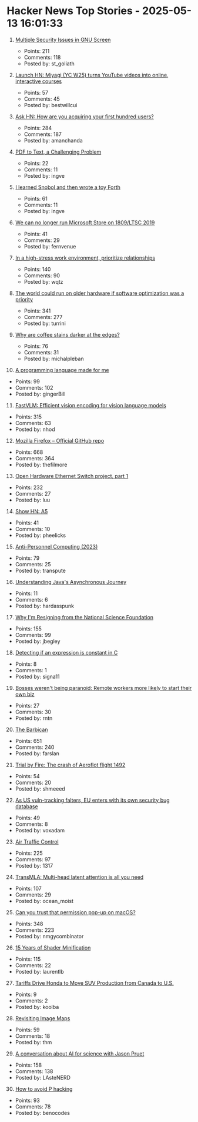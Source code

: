 # Hacker News Top Stories - 2025-05-13 16:01:33

1. [Multiple Security Issues in GNU Screen](https://www.openwall.com/lists/oss-security/2025/05/12/1)
   - Points: 211
   - Comments: 118
   - Posted by: st_goliath

2. [Launch HN: Miyagi (YC W25) turns YouTube videos into online, interactive courses](undefined)
   - Points: 57
   - Comments: 45
   - Posted by: bestwillcui

3. [Ask HN: How are you acquiring your first hundred users?](undefined)
   - Points: 284
   - Comments: 187
   - Posted by: amanchanda

4. [PDF to Text, a Challenging Problem](https://www.marginalia.nu/log/a_119_pdf/)
   - Points: 22
   - Comments: 11
   - Posted by: ingve

5. [I learned Snobol and then wrote a toy Forth](https://ratfactor.com/snobol/)
   - Points: 61
   - Comments: 11
   - Posted by: ingve

6. [We can no longer run Microsoft Store on 1809/LTSC 2019](https://github.com/fernvenue/microsoft-store)
   - Points: 41
   - Comments: 29
   - Posted by: fernvenue

7. [In a high-stress work environment, prioritize relationships](https://wqtz.bearblog.dev/high-stress-job-relationships/)
   - Points: 140
   - Comments: 90
   - Posted by: wqtz

8. [The world could run on older hardware if software optimization was a priority](https://twitter.com/ID_AA_Carmack/status/1922100771392520710)
   - Points: 341
   - Comments: 277
   - Posted by: turrini

9. [Why are coffee stains darker at the edges?](https://www.why.is/svar.php?id=5513)
   - Points: 76
   - Comments: 31
   - Posted by: michalpleban

10. [A programming language made for me](https://zylinski.se/posts/a-programming-language-for-me/)
   - Points: 99
   - Comments: 102
   - Posted by: gingerBill

11. [FastVLM: Efficient vision encoding for vision language models](https://github.com/apple/ml-fastvlm)
   - Points: 315
   - Comments: 63
   - Posted by: nhod

12. [Mozilla Firefox – Official GitHub repo](https://github.com/mozilla-firefox/firefox)
   - Points: 668
   - Comments: 364
   - Posted by: thefilmore

13. [Open Hardware Ethernet Switch project, part 1](https://serd.es/2025/05/08/Switch-project-pt1.html)
   - Points: 232
   - Comments: 27
   - Posted by: luu

14. [Show HN: A5](https://github.com/felixpalmer/a5)
   - Points: 41
   - Comments: 10
   - Posted by: pheelicks

15. [Anti-Personnel Computing (2023)](https://erratique.ch/writings/anti-personnel-computing)
   - Points: 79
   - Comments: 25
   - Posted by: transpute

16. [Understanding Java's Asynchronous Journey](https://amritpandey.io/understanding-javas-asynchronous-journey/)
   - Points: 11
   - Comments: 6
   - Posted by: hardasspunk

17. [Why I'm Resigning from the National Science Foundation](https://time.com/7285045/resigning-national-science-foundation-library-congress/)
   - Points: 155
   - Comments: 99
   - Posted by: jbegley

18. [Detecting if an expression is constant in C](https://nrk.neocities.org/articles/c-constexpr-macro#detecting-if-an-expression-is-constant-in-c)
   - Points: 8
   - Comments: 1
   - Posted by: signa11

19. [Bosses weren't being paranoid: Remote workers more likely to start their own biz](https://www.theregister.com/2025/05/12/remote_work_leads_to_more_startups/)
   - Points: 27
   - Comments: 30
   - Posted by: rntn

20. [The Barbican](https://arslan.io/2025/05/12/barbican-estate/)
   - Points: 651
   - Comments: 240
   - Posted by: farslan

21. [Trial by Fire: The crash of Aeroflot flight 1492](https://admiralcloudberg.medium.com/trial-by-fire-the-crash-of-aeroflot-flight-1492-ee61cebcf6ec)
   - Points: 54
   - Comments: 20
   - Posted by: shmeeed

22. [As US vuln-tracking falters, EU enters with its own security bug database](https://www.theregister.com/2025/05/13/eu_security_bug_database/)
   - Points: 49
   - Comments: 8
   - Posted by: voxadam

23. [Air Traffic Control](https://computer.rip/2025-05-11-air-traffic-control.html)
   - Points: 225
   - Comments: 97
   - Posted by: 1317

24. [TransMLA: Multi-head latent attention is all you need](https://arxiv.org/abs/2502.07864)
   - Points: 107
   - Comments: 29
   - Posted by: ocean_moist

25. [Can you trust that permission pop-up on macOS?](https://wts.dev/posts/tcc-who/)
   - Points: 348
   - Comments: 223
   - Posted by: nmgycombinator

26. [15 Years of Shader Minification](https://www.ctrl-alt-test.fr/2025/15-years-of-shader-minification/)
   - Points: 115
   - Comments: 22
   - Posted by: laurentlb

27. [Tariffs Drive Honda to Move SUV Production from Canada to U.S.](https://www.nytimes.com/2025/05/13/world/americas/honda-trump-tariffs-us-canada.html)
   - Points: 9
   - Comments: 2
   - Posted by: koolba

28. [Revisiting Image Maps](https://css-tricks.com/revisiting-image-maps/)
   - Points: 59
   - Comments: 18
   - Posted by: thm

29. [A conversation about AI for science with Jason Pruet](https://www.lanl.gov/media/publications/1663/0125-qa-jason-pruet)
   - Points: 158
   - Comments: 138
   - Posted by: LAsteNERD

30. [How to avoid P hacking](https://www.nature.com/articles/d41586-025-01246-1)
   - Points: 93
   - Comments: 78
   - Posted by: benocodes

